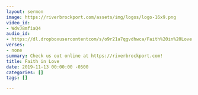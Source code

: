 ```yaml
---
layout: sermon
image: https://riverbrockport.com/assets/img/logos/logo-16x9.png
video_id:
- WdvJ8mfiaQ4
audio_id:
- https://dl.dropboxusercontentcom/s/o9r21a7qgvdhwca/Faith%20in%20Love.mp3?dl=0
verses:
- none
summary: Check us out online at https://riverbrockport.com!
title: Faith in Love
date: 2019-11-13 00:00:00 -0500
categories: []
tags: []

---
```

